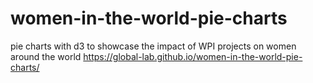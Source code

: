# women-in-the-world-pie-charts
pie charts with d3 to showcase the impact of WPI projects on women around the world
https://global-lab.github.io/women-in-the-world-pie-charts/
